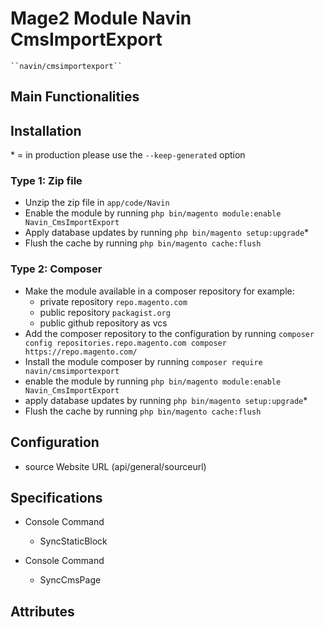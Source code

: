 # Mage2 Module Navin CmsImportExport

    ``navin/cmsimportexport``

## Main Functionalities


## Installation
\* = in production please use the `--keep-generated` option

### Type 1: Zip file

 - Unzip the zip file in `app/code/Navin`
 - Enable the module by running `php bin/magento module:enable Navin_CmsImportExport`
 - Apply database updates by running `php bin/magento setup:upgrade`\*
 - Flush the cache by running `php bin/magento cache:flush`

### Type 2: Composer

 - Make the module available in a composer repository for example:
    - private repository `repo.magento.com`
    - public repository `packagist.org`
    - public github repository as vcs
 - Add the composer repository to the configuration by running `composer config repositories.repo.magento.com composer https://repo.magento.com/`
 - Install the module composer by running `composer require navin/cmsimportexport`
 - enable the module by running `php bin/magento module:enable Navin_CmsImportExport`
 - apply database updates by running `php bin/magento setup:upgrade`\*
 - Flush the cache by running `php bin/magento cache:flush`


## Configuration

 - source Website URL (api/general/sourceurl)


## Specifications

 - Console Command
	- SyncStaticBlock

 - Console Command
	- SyncCmsPage


## Attributes



